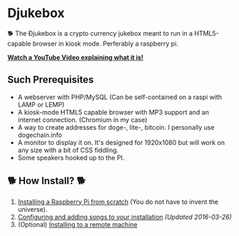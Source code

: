 # Djukebox
:dog2: The Ðjukebox is a crypto currency jukebox meant to run in a HTML5-capable browser in kiosk mode. Perferably a raspberry pi.

**[Watch a YouTube Video explaining what it is!](https://www.youtube.com/watch?v=4nG6K3qzE6g)**

## Such Prerequisites
* A webserver with PHP/MySQL (Can be self-contained on a raspi with LAMP or LEMP)
* A kiosk-mode HTML5 capable browser with MP3 support and an internet connection. (Chromium in my case)
* A way to create addresses for doge-, lite-, bitcoin. I personally use dogechain.info
* A monitor to display it on. It's designed for 1920x1080 but will work on any size with a bit of CSS fiddling.
* Some speakers hooked up to the PI.

## :dog2: How Install? :dog2:

1. [Installing a Raspberry Pi from scratch](https://github.com/Jasdoge/Djukebox/blob/master/setup_pi.md) (You do not have to invent the universe). 
2. [Configuring and adding songs to your installation](https://github.com/Jasdoge/Djukebox/blob/master/setup_config.md) *(Updated 2016-03-26)*
3. (Optional) [Installing to a remote machine](https://github.com/Jasdoge/Djukebox/blob/master/setup_remote.md)

